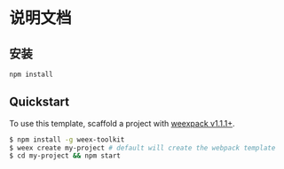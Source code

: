 # 说明文档

## 安装

```sh
npm install
```

## Quickstart

To use this template, scaffold a project with [weexpack v1.1.1+](https://github.com/weexteam/weex-pack).

```bash
$ npm install -g weex-toolkit
$ weex create my-project # default will create the webpack template
$ cd my-project && npm start
```
